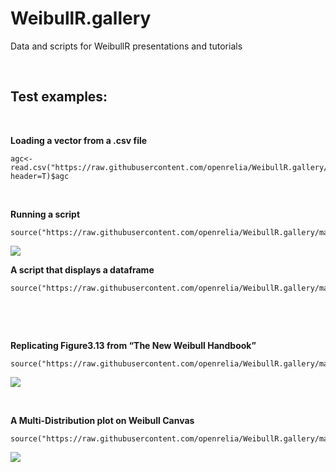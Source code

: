 WeibullR.gallery
================

Data and scripts for WeibullR presentations and tutorials

 

Test examples:
--------------

 

**Loading a vector from a .csv file**

~~~~~~~~~~~~~~~~~~~~~~~~~~~~~~~~~~~~~~~~~~~~~~~~~~~~~~~~~~~~~~~~~~~~~~~~~~~~~~~~
agc<-read.csv("https://raw.githubusercontent.com/openrelia/WeibullR.gallery/master/data/acid_gas_compressor.csv", header=T)$agc
~~~~~~~~~~~~~~~~~~~~~~~~~~~~~~~~~~~~~~~~~~~~~~~~~~~~~~~~~~~~~~~~~~~~~~~~~~~~~~~~

 

**Running a script**

~~~~~~~~~~~~~~~~~~~~~~~~~~~~~~~~~~~~~~~~~~~~~~~~~~~~~~~~~~~~~~~~~~~~~~~~~~~~~~~~
source("https://raw.githubusercontent.com/openrelia/WeibullR.gallery/master/script/contour_challenge.r")
~~~~~~~~~~~~~~~~~~~~~~~~~~~~~~~~~~~~~~~~~~~~~~~~~~~~~~~~~~~~~~~~~~~~~~~~~~~~~~~~

![](https://raw.githubusercontent.com/openrelia/WeibullR.gallery/master/image/contour_challenge.jpg)

**A script that displays a dataframe**

~~~~~~~~~~~~~~~~~~~~~~~~~~~~~~~~~~~~~~~~~~~~~~~~~~~~~~~~~~~~~~~~~~~~~~~~~~~~~~~~
source("https://raw.githubusercontent.com/openrelia/WeibullR.gallery/master/script/manipulate_contour_challenge.r")
~~~~~~~~~~~~~~~~~~~~~~~~~~~~~~~~~~~~~~~~~~~~~~~~~~~~~~~~~~~~~~~~~~~~~~~~~~~~~~~~

 

 

**Replicating Figure3.13 from “The New Weibull Handbook”**

~~~~~~~~~~~~~~~~~~~~~~~~~~~~~~~~~~~~~~~~~~~~~~~~~~~~~~~~~~~~~~~~~~~~~~~~~~~~~~~~
source("https://raw.githubusercontent.com/openrelia/WeibullR.gallery/master/script/F3.13ln.r")
~~~~~~~~~~~~~~~~~~~~~~~~~~~~~~~~~~~~~~~~~~~~~~~~~~~~~~~~~~~~~~~~~~~~~~~~~~~~~~~~

![](https://raw.githubusercontent.com/openrelia/WeibullR.gallery/master/images/Figure3.13.jpg)

 

**A Multi-Distribution plot on Weibull Canvas**

~~~~~~~~~~~~~~~~~~~~~~~~~~~~~~~~~~~~~~~~~~~~~~~~~~~~~~~~~~~~~~~~~~~~~~~~~~~~~~~~
source("https://raw.githubusercontent.com/openrelia/WeibullR.gallery/master/script/F3.13multi.r")
~~~~~~~~~~~~~~~~~~~~~~~~~~~~~~~~~~~~~~~~~~~~~~~~~~~~~~~~~~~~~~~~~~~~~~~~~~~~~~~~

![](https://raw.githubusercontent.com/openrelia/WeibullR.gallery/master/images/Figure3.13multi.jpg)
